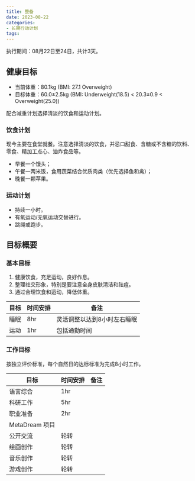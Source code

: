 ```yaml
---
title: 整备
date: 2023-08-22
categories:
- 长期行动计划
tags:
---
```


执行期间：08月22日至24日，共计3天。

## 健康目标

- 当前体重：80.1kg (BMI: 27.1 Overweight)
- 目标体重：60.0±2.5kg (BMI: Underweight(18.5) < 20.3±0.9 < Overweight(25.0))

配合减重计划选择清淡的饮食和运动计划。

### 饮食计划

现今主要在食堂就餐。注意选择清淡的饮食，并忌口甜食、含糖或不含糖的饮料、零食、精加工点心、油炸食品等。

- 早餐一个馒头；
- 午餐一两米饭，食用蔬菜结合优质肉类（优先选择鱼和禽）；
- 晚餐一颗苹果。

### 运动计划

- 持续一小时。
- 有氧运动/无氧运动交替进行。
- 跳绳或跑步。

## 目标概要

### 基本目标

1. 健康饮食，充足运动，良好作息。
2. 整理社交形象，特别是要注意全身皮肤清洁和祛痘。
3. 通过合理饮食和运动，降低体重。

| 目标 | 时间安排 | 备注 |
| --- | --- | --- |
| 睡眠 | 8hr | 灵活调整以达到8小时左右睡眠 |
| 运动 | 1hr | 包括通勤时间 |

### 工作目标

按独立评价标准，每个自然日的达标标准为完成8小时工作。

| 目标 | 时间安排 | 备注 |
| --- | --- | --- |
| 语言综合 | 1hr |  |
| 科研工作 | 5hr | |
| 职业准备 | 2hr | |
| MetaDream 项目 |
| 公开交流 | 轮转 | |
| 绘画创作 | 轮转 |
| 音乐创作 | 轮转 |
| 游戏创作 | 轮转 |
